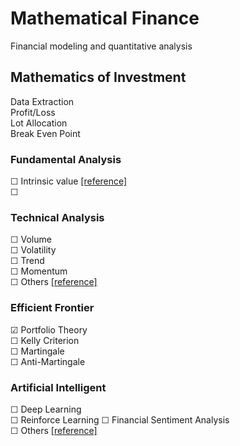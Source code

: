 # Mathematical Finance
 Financial modeling and quantitative analysis 

## Mathematics of Investment
Data Extraction  
Profit/Loss  
Lot Allocation  
Break Even Point  

### Fundamental Analysis
☐ Intrinsic value [[reference]](https://github.com/JamesPNacino/Fundamental-Stock-Analysis-Intrinsic-Value)  
☐ 

### Technical Analysis

☐ Volume  
☐ Volatility  
☐ Trend  
☐ Momentum  
☐ Others [[reference]](https://github.com/bukosabino/ta)

### Efficient Frontier
☑ Portfolio Theory  
☐ Kelly Criterion  
☐ Martingale  
☐ Anti-Martingale  

### Artificial Intelligent
☐ Deep Learning  
☐ Reinforce Learning
☐ Financial Sentiment Analysis  
☐ Others [[reference]](https://github.com/firmai/financial-machine-learning)